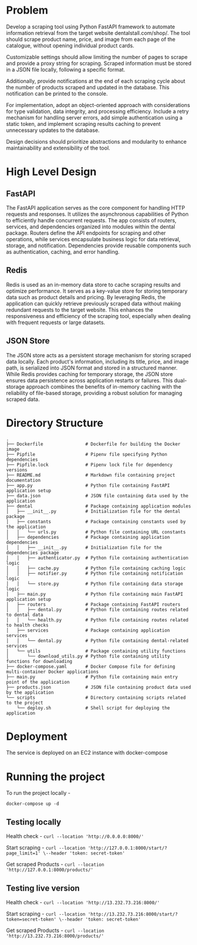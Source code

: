 # Problem
Develop a scraping tool using Python FastAPI framework to automate information retrieval from the target website dentalstall.com/shop/. The tool should scrape product name, price, and image from each page of the catalogue, without opening individual product cards.

Customizable settings should allow limiting the number of pages to scrape and provide a proxy string for scraping. Scraped information must be stored in a JSON file locally, following a specific format.

Additionally, provide notifications at the end of each scraping cycle about the number of products scraped and updated in the database. This notification can be printed to the console.

For implementation, adopt an object-oriented approach with considerations for type validation, data integrity, and processing efficiency. Include a retry mechanism for handling server errors, add simple authentication using a static token, and implement scraping results caching to prevent unnecessary updates to the database.

Design decisions should prioritize abstractions and modularity to enhance maintainability and extensibility of the tool.

# High Level Design
## FastAPI
The FastAPI application serves as the core component for handling HTTP requests and responses. It utilizes the asynchronous capabilities of Python to efficiently handle concurrent requests. The app consists of routers, services, and dependencies organized into modules within the dental package. Routers define the API endpoints for scraping and other operations, while services encapsulate business logic for data retrieval, storage, and notification. Dependencies provide reusable components such as authentication, caching, and error handling.

## Redis
Redis is used as an in-memory data store to cache scraping results and optimize performance. It serves as a key-value store for storing temporary data such as product details and pricing. By leveraging Redis, the application can quickly retrieve previously scraped data without making redundant requests to the target website. This enhances the responsiveness and efficiency of the scraping tool, especially when dealing with frequent requests or large datasets.

## JSON Store
The JSON store acts as a persistent storage mechanism for storing scraped data locally. Each product's information, including its title, price, and image path, is serialized into JSON format and stored in a structured manner. While Redis provides caching for temporary storage, the JSON store ensures data persistence across application restarts or failures. This dual-storage approach combines the benefits of in-memory caching with the reliability of file-based storage, providing a robust solution for managing scraped data.

# Directory Structure
```
.
├── Dockerfile                # Dockerfile for building the Docker image
├── Pipfile                   # Pipenv file specifying Python dependencies
├── Pipfile.lock              # Pipenv lock file for dependency versions
├── README.md                 # Markdown file containing project documentation
├── app.py                    # Python file containing FastAPI application setup
├── data.json                 # JSON file containing data used by the application
├── dental                    # Package containing application modules
│   ├── __init__.py           # Initialization file for the dental package
│   ├── constants             # Package containing constants used by the application
│   │   └── urls.py           # Python file containing URL constants
│   ├── dependencies          # Package containing application dependencies
│   │   ├── __init__.py       # Initialization file for the dependencies package
│   │   ├── authenticator.py  # Python file containing authentication logic
│   │   ├── cache.py          # Python file containing caching logic
│   │   ├── notifier.py       # Python file containing notification logic
│   │   └── store.py          # Python file containing data storage logic
│   ├── main.py               # Python file containing main FastAPI application setup
│   ├── routers               # Package containing FastAPI routers
│   │   ├── dental.py         # Python file containing routes related to dental data
│   │   └── health.py         # Python file containing routes related to health checks
│   ├── services              # Package containing application services
│   │   └── dental.py         # Python file containing dental-related services
│   └── utils                 # Package containing utility functions
│       └── download_utils.py # Python file containing utility functions for downloading
├── docker-compose.yaml       # Docker Compose file for defining multi-container Docker applications
├── main.py                   # Python file containing main entry point of the application
├── products.json             # JSON file containing product data used by the application
└── scripts                   # Directory containing scripts related to the project
    └── deploy.sh             # Shell script for deploying the application
```

# Deployment

The service is deployed on an EC2 instance with docker-compose

# Running the project

To run the project locally -

```
docker-compose up -d
```

## Testing locally

Health check - 
```curl --location 'http://0.0.0.0:8000/'```

Start scraping - 
```curl --location 'http://127.0.0.1:8000/start/?page_limit=1' \--header 'token: secret-token'```

Get scraped Products -
```curl --location 'http://127.0.0.1:8000/products/'```

## Testing live version

Health check - 
```curl --location 'http://13.232.73.216:8000/'```

Start scraping - 
```curl --location 'http://13.232.73.216:8000/start/?token=secret-token' \--header 'token: secret-token'```

Get scraped Products -
```curl --location 'http://13.232.73.216:8000/products/'```